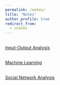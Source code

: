 ```yaml
---
permalink: /notes/
title: "Notes"
author_profile: true
redirect_from: 
  - /notes
---
```


 <br>[Input-Output Analysis](http://xishanyu2.github.io/files/Input_Output_Analysis.pdf)

 <br>[Machine Learning]()

 <br>[Social Network Analysis]()
